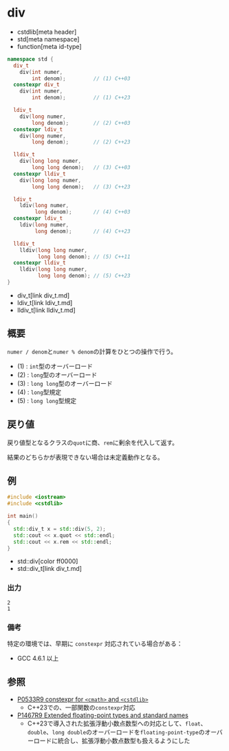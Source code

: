 # div
* cstdlib[meta header]
* std[meta namespace]
* function[meta id-type]

```cpp
namespace std {
  div_t
    div(int numer,
        int denom);         // (1) C++03
  constexpr div_t
    div(int numer,
        int denom);         // (1) C++23

  ldiv_t
    div(long numer,
        long denom);        // (2) C++03
  constexpr ldiv_t
    div(long numer,
        long denom);        // (2) C++23

  lldiv_t
    div(long long numer,
        long long denom);   // (3) C++03
  constexpr lldiv_t
    div(long long numer,
        long long denom);   // (3) C++23

  ldiv_t
    ldiv(long numer,
         long denom);       // (4) C++03
  constexpr ldiv_t
    ldiv(long numer,
         long denom);       // (4) C++23

  lldiv_t
    lldiv(long long numer,
          long long denom); // (5) C++11
  constexpr lldiv_t
    lldiv(long long numer,
          long long denom); // (5) C++23
}
```
* div_t[link div_t.md]
* ldiv_t[link ldiv_t.md]
* lldiv_t[link lldiv_t.md]

## 概要
`numer / denom`と`numer % denom`の計算をひとつの操作で行う。

- (1) : `int`型のオーバーロード
- (2) : `long`型のオーバーロード
- (3) : `long long`型のオーバーロード
- (4) : `long`型規定
- (5) : `long long`型規定


## 戻り値
戻り値型となるクラスの`quot`に商、`rem`に剰余を代入して返す。

結果のどちらかが表現できない場合は未定義動作となる。


## 例
```cpp example
#include <iostream>
#include <cstdlib>

int main()
{
  std::div_t x = std::div(5, 2);
  std::cout << x.quot << std::endl;
  std::cout << x.rem << std::endl;
}
```
* std::div[color ff0000]
* std::div_t[link div_t.md]

### 出力
```
2
1
```


### 備考
特定の環境では、早期に `constexpr` 対応されている場合がある：

- GCC 4.6.1 以上


## 参照
- [P0533R9 constexpr for `<cmath>` and `<cstdlib>`](https://www.open-std.org/jtc1/sc22/wg21/docs/papers/2021/p0533r9.pdf)
    - C++23での、一部関数の`constexpr`対応
- [P1467R9 Extended floating-point types and standard names](https://www.open-std.org/jtc1/sc22/wg21/docs/papers/2022/p1467r9.html)
    - C++23で導入された拡張浮動小数点数型への対応として、`float`、`double`、`long double`のオーバーロードを`floating-point-type`のオーバーロードに統合し、拡張浮動小数点数型も扱えるようにした
